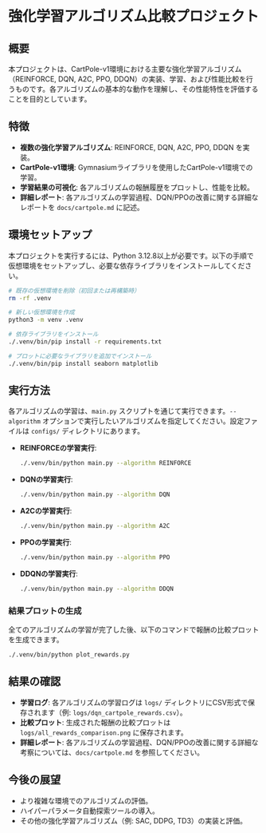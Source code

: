 # 強化学習アルゴリズム比較プロジェクト

## 概要

本プロジェクトは、CartPole-v1環境における主要な強化学習アルゴリズム（REINFORCE, DQN, A2C, PPO, DDQN）の実装、学習、および性能比較を行うものです。各アルゴリズムの基本的な動作を理解し、その性能特性を評価することを目的としています。

## 特徴

*   **複数の強化学習アルゴリズム**: REINFORCE, DQN, A2C, PPO, DDQN を実装。
*   **CartPole-v1環境**: Gymnasiumライブラリを使用したCartPole-v1環境での学習。
*   **学習結果の可視化**: 各アルゴリズムの報酬履歴をプロットし、性能を比較。
*   **詳細レポート**: 各アルゴリズムの学習過程、DQN/PPOの改善に関する詳細なレポートを `docs/cartpole.md` に記述。

## 環境セットアップ

本プロジェクトを実行するには、Python 3.12.8以上が必要です。以下の手順で仮想環境をセットアップし、必要な依存ライブラリをインストールしてください。

```bash
# 既存の仮想環境を削除（初回または再構築時）
rm -rf .venv

# 新しい仮想環境を作成
python3 -m venv .venv

# 依存ライブラリをインストール
./.venv/bin/pip install -r requirements.txt

# プロットに必要なライブラリを追加でインストール
./.venv/bin/pip install seaborn matplotlib
```

## 実行方法

各アルゴリズムの学習は、`main.py` スクリプトを通じて実行できます。`--algorithm` オプションで実行したいアルゴリズムを指定してください。設定ファイルは `configs/` ディレクトリにあります。

*   **REINFORCEの学習実行**:
    ```bash
    ./.venv/bin/python main.py --algorithm REINFORCE
    ```

*   **DQNの学習実行**:
    ```bash
    ./.venv/bin/python main.py --algorithm DQN
    ```

*   **A2Cの学習実行**:
    ```bash
    ./.venv/bin/python main.py --algorithm A2C
    ```

*   **PPOの学習実行**:
    ```bash
    ./.venv/bin/python main.py --algorithm PPO
    ```

*   **DDQNの学習実行**:
    ```bash
    ./.venv/bin/python main.py --algorithm DDQN
    ```

### 結果プロットの生成

全てのアルゴリズムの学習が完了した後、以下のコマンドで報酬の比較プロットを生成できます。

```bash
./.venv/bin/python plot_rewards.py
```

## 結果の確認

*   **学習ログ**: 各アルゴリズムの学習ログは `logs/` ディレクトリにCSV形式で保存されます（例: `logs/dqn_cartpole_rewards.csv`）。
*   **比較プロット**: 生成された報酬の比較プロットは `logs/all_rewards_comparison.png` に保存されます。
*   **詳細レポート**: 各アルゴリズムの学習過程、DQN/PPOの改善に関する詳細な考察については、`docs/cartpole.md` を参照してください。

## 今後の展望

*   より複雑な環境でのアルゴリズムの評価。
*   ハイパーパラメータ自動探索ツールの導入。
*   その他の強化学習アルゴリズム（例: SAC, DDPG, TD3）の実装と評価。
